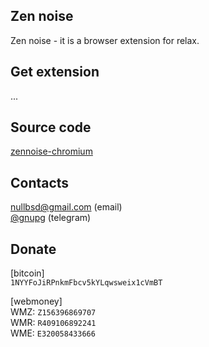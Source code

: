 ## Zen noise

Zen noise - it is a browser extension for relax.

## Get extension

...

## Source code

[zennoise-chromium](https://github.com/zennoise/zennoise-chromium)

## Contacts

[nullbsd@gmail.com](mailto:nullbsd@gmail.com) (email)<br>
[@gnupg](http://t.me/gnupg) (telegram)

## Donate

[bitcoin]<br>
`1NYYFoJiRPnkmFbcv5kYLqwsweix1cVmBT`

[webmoney]<br>
WMZ: `Z156396869707`<br>
WMR: `R409106892241`<br>
WME: `E320058433666`<br>
